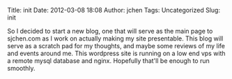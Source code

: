 Title: init
Date: 2012-03-08 18:08
Author: jchen
Tags: Uncategorized
Slug: init

So I decided to start a new blog, one that will serve as the main page
to sjchen.com as I work on actually making my site presentable. This
blog will serve as a scratch pad for my thoughts, and maybe some reviews
of my life and events around me. This wordpress site is running on a low
end vps with a remote mysql database and nginx. Hopefully that'll be
enough to run smoothly.
